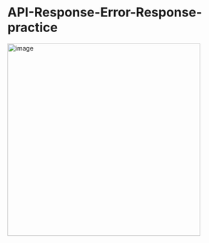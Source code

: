 # API-Response-Error-Response-practice
<img width="432" alt="image" src="https://github.com/breadman98/API-Response-Error-Response-practice/assets/89715722/c6253b4c-1f33-43e6-bafd-356ba456514c">
